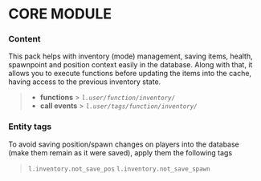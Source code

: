 # CORE MODULE

### Content

This pack helps with inventory (mode) management, saving items, health, spawnpoint and position context easily in the database. Along with that, it allows you to execute functions before updating the items into the cache, having access to the previous inventory state.
> - **functions**   > _`l.user/function/inventory/`_
> - **call events** > _`l.user/tags/function/inventory/`_

### Entity tags
To avoid saving position/spawn changes on players into the database (make them remain as it were saved), apply them the following tags
> `l.inventory.not_save_pos`
> `l.inventory.not_save_spawn`
